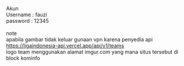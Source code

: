 Akun </br>
Username : fauzi </br>
password : 12345 </br></br>
note </br>
apabila gambar tidak keluar gunaan vpn karena penyedia api https://ligaindonesia-api.vercel.app/api/v1/teams </br>
logo team menggunakan alamat imgur.com yang mana situs tersebut di block kominfo

